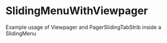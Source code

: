 SlidingMenuWithViewpager
========================

Example usage of Viewpager and PagerSlidingTabStrib inside a SlidingMenu
